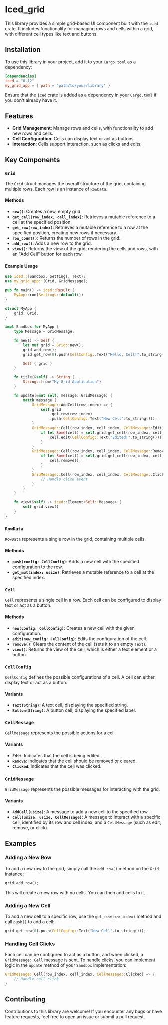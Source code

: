 

# Iced_grid
This library provides a simple grid-based UI component built with the `iced` crate. It includes functionality for managing rows and cells within a grid, with different cell types like text and buttons.

## Installation

To use this library in your project, add it to your `Cargo.toml` as a dependency:

```toml
[dependencies]
iced = "0.12"
my_grid_app = { path = "path/to/your/library" }
```

Ensure that the `iced` crate is added as a dependency in your `Cargo.toml` if you don't already have it.

## Features

- **Grid Management**: Manage rows and cells, with functionality to add new rows and cells.
- **Cell Configuration**: Cells can display text or act as buttons.
- **Interaction**: Cells support interaction, such as clicks and edits.

## Key Components

### `Grid`

The `Grid` struct manages the overall structure of the grid, containing multiple rows. Each row is an instance of `RowData`.

#### Methods

- **`new()`**: Creates a new, empty grid.
- **`get_cell(row_index, cell_index)`**: Retrieves a mutable reference to a cell at the specified position.
- **`get_row(row_index)`**: Retrieves a mutable reference to a row at the specified position, creating new rows if necessary.
- **`row_count()`**: Returns the number of rows in the grid.
- **`add_row()`**: Adds a new row to the grid.
- **`view()`**: Returns the view of the grid, rendering the cells and rows, with an "Add Cell" button for each row.

#### Example Usage

```rust
use iced::{Sandbox, Settings, Text};
use my_grid_app::{Grid, GridMessage};

pub fn main() -> iced::Result {
    MyApp::run(Settings::default())
}

struct MyApp {
    grid: Grid,
}

impl Sandbox for MyApp {
    type Message = GridMessage;

    fn new() -> Self {
        let mut grid = Grid::new();
        grid.add_row();
        grid.get_row(0).push(CellConfig::Text("Hello, Cell!".to_string()));

        Self { grid }
    }

    fn title(&self) -> String {
        String::from("My Grid Application")
    }

    fn update(&mut self, message: GridMessage) {
        match message {
            GridMessage::AddCell(row_index) => {
                self.grid
                    .get_row(row_index)
                    .push(CellConfig::Text("New Cell".to_string()));
            }
            GridMessage::Cell(row_index, cell_index, CellMessage::Edit) => {
                if let Some(cell) = self.grid.get_cell(row_index, cell_index) {
                    cell.edit(CellConfig::Text("Edited!".to_string()));
                }
            }
            GridMessage::Cell(row_index, cell_index, CellMessage::Remove) => {
                if let Some(cell) = self.grid.get_cell(row_index, cell_index) {
                    cell.remove();
                }
            }
            GridMessage::Cell(row_index, cell_index, CellMessage::Clicked) => {
                // Handle click event
            }
        }
    }

    fn view(&self) -> iced::Element<Self::Message> {
        self.grid.view()
    }
}
```

### `RowData`

`RowData` represents a single row in the grid, containing multiple cells.

#### Methods

- **`push(config: CellConfig)`**: Adds a new cell with the specified configuration to the row.
- **`get_mut(index: usize)`**: Retrieves a mutable reference to a cell at the specified index.

### `Cell`

`Cell` represents a single cell in a row. Each cell can be configured to display text or act as a button.

#### Methods

- **`new(config: CellConfig)`**: Creates a new cell with the given configuration.
- **`edit(new_config: CellConfig)`**: Edits the configuration of the cell.
- **`remove()`**: Clears the content of the cell (sets it to an empty `Text`).
- **`view()`**: Returns the view of the cell, which is either a text element or a button.

### `CellConfig`

`CellConfig` defines the possible configurations of a cell. A cell can either display text or act as a button.

#### Variants

- **`Text(String)`**: A text cell, displaying the specified string.
- **`Button(String)`**: A button cell, displaying the specified label.

### `CellMessage`

`CellMessage` represents the possible actions for a cell.

#### Variants

- **`Edit`**: Indicates that the cell is being edited.
- **`Remove`**: Indicates that the cell should be removed or cleared.
- **`Clicked`**: Indicates that the cell was clicked.

### `GridMessage`

`GridMessage` represents the possible messages for interacting with the grid.

#### Variants

- **`AddCell(usize)`**: A message to add a new cell to the specified row.
- **`Cell(usize, usize, CellMessage)`**: A message to interact with a specific cell, identified by its row and cell index, and a `CellMessage` (such as edit, remove, or click).

## Examples

### Adding a New Row

To add a new row to the grid, simply call the `add_row()` method on the `Grid` instance:

```rust
grid.add_row();
```

This will create a new row with no cells. You can then add cells to it.

### Adding a New Cell

To add a new cell to a specific row, use the `get_row(row_index)` method and call `push()` to add a cell:

```rust
grid.get_row(0).push(CellConfig::Text("New Cell".to_string()));
```

### Handling Cell Clicks

Each cell can be configured to act as a button, and when clicked, a `GridMessage::Cell` message is sent. To handle clicks, you can implement logic in the `update` method of your `Sandbox` implementation:

```rust
GridMessage::Cell(row_index, cell_index, CellMessage::Clicked) => {
    // Handle cell click
}
```

## Contributing

Contributions to this library are welcome! If you encounter any bugs or have feature requests, feel free to open an issue or submit a pull request.

